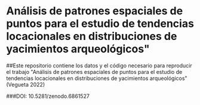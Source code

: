 # Análisis de patrones espaciales de puntos para el estudio de tendencias locacionales en distribuciones de yacimientos arqueológicos"

##Este repositorio contiene los datos y el código necesario para reproducir el trabajo "Análisis de patrones espaciales de puntos para el estudio de tendencias locacionales en distribuciones de yacimientos arqueológicos" (Vegueta 2022)

###DOI: 10.5281/zenodo.6861527
